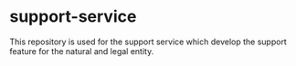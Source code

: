 # support-service
This repository is used for the support service which develop the support feature for the natural and legal entity.
